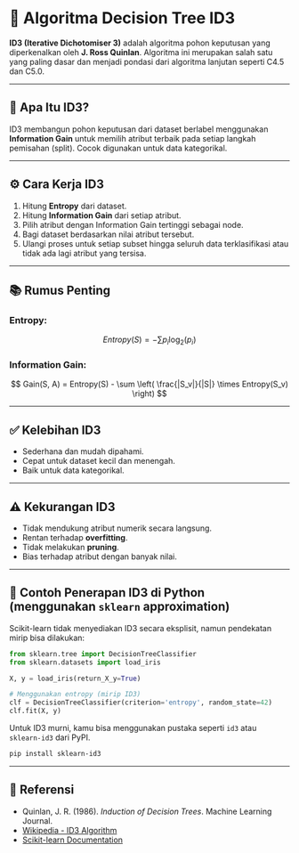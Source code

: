 # 🌳 Algoritma Decision Tree ID3

**ID3 (Iterative Dichotomiser 3)** adalah algoritma pohon keputusan yang diperkenalkan oleh **J. Ross Quinlan**. Algoritma ini merupakan salah satu yang paling dasar dan menjadi pondasi dari algoritma lanjutan seperti C4.5 dan C5.0.

---

## 🧠 Apa Itu ID3?

ID3 membangun pohon keputusan dari dataset berlabel menggunakan **Information Gain** untuk memilih atribut terbaik pada setiap langkah pemisahan (split). Cocok digunakan untuk data kategorikal.

---

## ⚙️ Cara Kerja ID3

1. Hitung **Entropy** dari dataset.
2. Hitung **Information Gain** dari setiap atribut.
3. Pilih atribut dengan Information Gain tertinggi sebagai node.
4. Bagi dataset berdasarkan nilai atribut tersebut.
5. Ulangi proses untuk setiap subset hingga seluruh data terklasifikasi atau tidak ada lagi atribut yang tersisa.

---

## 📚 Rumus Penting

### Entropy:
$$
Entropy(S) = - \sum p_i \log_2(p_i)
$$

### Information Gain:
$$
Gain(S, A) = Entropy(S) - \sum \left( \frac{|S_v|}{|S|} \times Entropy(S_v) \right)
$$

---

## ✅ Kelebihan ID3

- Sederhana dan mudah dipahami.
- Cepat untuk dataset kecil dan menengah.
- Baik untuk data kategorikal.

---

## ⚠️ Kekurangan ID3

- Tidak mendukung atribut numerik secara langsung.
- Rentan terhadap **overfitting**.
- Tidak melakukan **pruning**.
- Bias terhadap atribut dengan banyak nilai.

---

## 🧪 Contoh Penerapan ID3 di Python (menggunakan `sklearn` approximation)

Scikit-learn tidak menyediakan ID3 secara eksplisit, namun pendekatan mirip bisa dilakukan:

```python
from sklearn.tree import DecisionTreeClassifier
from sklearn.datasets import load_iris

X, y = load_iris(return_X_y=True)

# Menggunakan entropy (mirip ID3)
clf = DecisionTreeClassifier(criterion='entropy', random_state=42)
clf.fit(X, y)
```

Untuk ID3 murni, kamu bisa menggunakan pustaka seperti `id3` atau `sklearn-id3` dari PyPI.

```bash
pip install sklearn-id3
```

---

## 📘 Referensi

- Quinlan, J. R. (1986). *Induction of Decision Trees*. Machine Learning Journal.
- [Wikipedia - ID3 Algorithm](https://en.wikipedia.org/wiki/ID3_algorithm)
- [Scikit-learn Documentation](https://scikit-learn.org/stable/modules/tree.html)

